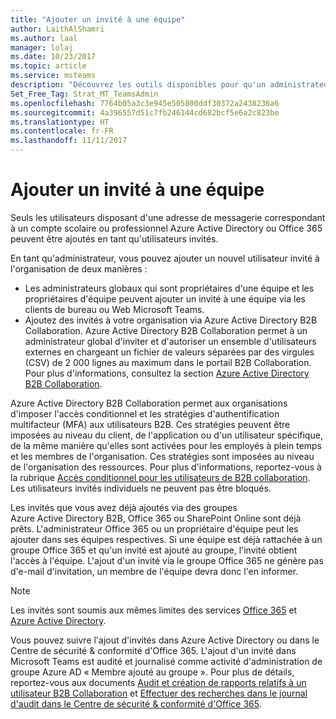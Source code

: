 ```yaml
---
title: "Ajouter un invité à une équipe"
author: LaithAlShamri
ms.author: laal
manager: lolaj
ms.date: 10/23/2017
ms.topic: article
ms.service: msteams
description: "Découvrez les outils disponibles pour qu'un administrateur ajoute de nouveaux utilisateurs invités à une organisation, y compris les clients web et de bureau de Microsoft Teams et le portail de collaboration Azure Active Directory B2B."
Set_Free_Tag: Strat_MT_TeamsAdmin
ms.openlocfilehash: 7764b05a3c3e945e505800ddf30372a2438236a6
ms.sourcegitcommit: 4a396557d51c7fb246144cd682bcf5e6a2c823be
ms.translationtype: HT
ms.contentlocale: fr-FR
ms.lasthandoff: 11/11/2017
---
```

<a name="add-a-guest-to-a-team"></a>Ajouter un invité à une équipe
=====================

Seuls les utilisateurs disposant d'une adresse de messagerie correspondant à un compte scolaire ou professionnel Azure Active Directory ou Office 365 peuvent être ajoutés en tant qu'utilisateurs invités.


En tant qu'administrateur, vous pouvez ajouter un nouvel utilisateur invité à l'organisation de deux manières : 
- Les administrateurs globaux qui sont propriétaires d'une équipe et les propriétaires d'équipe peuvent ajouter un invité à une équipe via les clients de bureau ou Web Microsoft Teams.
- Ajoutez des invités à votre organisation via Azure Active Directory B2B Collaboration. Azure Active Directory B2B Collaboration permet à un administrateur global d'inviter et d'autoriser un ensemble d'utilisateurs externes en chargeant un fichier de valeurs séparées par des virgules (CSV) de 2 000 lignes au maximum dans le portail B2B Collaboration. Pour plus d'informations, consultez la section [Azure Active Directory B2B Collaboration](https://go.microsoft.com/fwlink/p/?linkid=826383).



Azure Active Directory B2B Collaboration permet aux organisations d'imposer l'accès conditionnel et les stratégies d'authentification multifacteur (MFA) aux utilisateurs B2B. Ces stratégies peuvent être imposées au niveau du client, de l'application ou d'un utilisateur spécifique, de la même manière qu'elles sont activées pour les employés à plein temps et les membres de l'organisation. Ces stratégies sont imposées au niveau de l'organisation des ressources. Pour plus d'informations, reportez-vous à la rubrique [Accès conditionnel pour les utilisateurs de B2B collaboration](https://go.microsoft.com/fwlink/?linkid=857454). Les utilisateurs invités individuels ne peuvent pas être bloqués.



Les invités que vous avez déjà ajoutés via des groupes Azure Active Directory B2B, Office 365 ou SharePoint Online sont déjà prêts. L'administrateur Office 365 ou un propriétaire d'équipe peut les ajouter dans ses équipes respectives. Si une équipe est déjà rattachée à un groupe Office 365 et qu'un invité est ajouté au groupe, l'invité obtient l'accès à l'équipe. L'ajout d'un invité via le groupe Office 365 ne génère pas d'e-mail d'invitation, un membre de l'équipe devra donc l'en informer.

> [!NOTE]
> Les invités sont soumis aux mêmes limites des services [Office 365](https://go.microsoft.com/fwlink/p/?linkid=282347) et [Azure Active Directory](https://go.microsoft.com/fwlink/p/?linkid=853019).



Vous pouvez suivre l'ajout d'invités dans Azure Active Directory ou dans le Centre de sécurité &amp; conformité d'Office 365. L'ajout d'un invité dans Microsoft Teams est audité et journalisé comme activité d'administration de groupe Azure AD « Membre ajouté au groupe ». Pour plus de détails, reportez-vous aux documents [Audit et création de rapports relatifs à un utilisateur B2B Collaboration](https://go.microsoft.com/fwlink/p/?linkid=858884) et [Effectuer des recherches dans le journal d'audit dans le Centre de sécurité &amp; conformité d'Office 365](https://support.office.com/en-us/article/Search-the-audit-log-in-the-Office-365-Security--Compliance-Center-0d4d0f35-390b-4518-800e-0c7ec95e946c).

